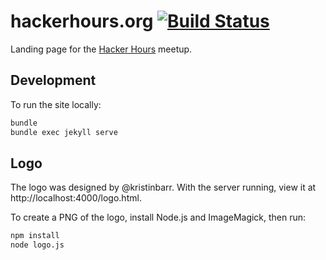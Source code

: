 # hackerhours.org [![Build Status](https://travis-ci.org/afeld/hackerhours.org.svg?branch=gh-pages)](https://travis-ci.org/afeld/hackerhours.org)

Landing page for the [Hacker Hours](http://www.meetup.com/hackerhours/) meetup.

## Development

To run the site locally:

```sh
bundle
bundle exec jekyll serve
```

## Logo

The logo was designed by @kristinbarr. With the server running, view it at http://localhost:4000/logo.html.

To create a PNG of the logo, install Node.js and ImageMagick, then run:

```sh
npm install
node logo.js
```
